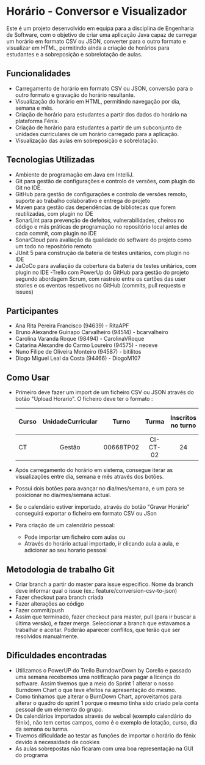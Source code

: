 
[logo]: (https://github.com/bcarvalheiro/ES-2023-2SEM-Terca-Feira-LEIPL-GrupoB/blob/master/Windows_11_Clippy_paperclip_emoji.png) "Calendar Schedule"
# Horário - Conversor e Visualizador
Este é um projeto desenvolvido em equipa para a disciplina de Engenharia de Software, com o objetivo de criar uma aplicação Java capaz de carregar um horário em formato CSV ou JSON, converter para o outro formato e visualizar em HTML, permitindo ainda a criação de horários para estudantes e a sobreposição e sobrelotação de aulas.

## Funcionalidades
- Carregamento de horário em formato CSV ou JSON, conversão para o outro formato e gravação do horário resultante.
- Visualização do horário em HTML, permitindo navegação por dia, semana e mês.
- Criação de horário para estudantes a partir dos dados do horário na plataforma Fénix.
- Criação de horário para estudantes a partir de um subconjunto de unidades curriculares de um horário carregado para a aplicação.
- Visualização das aulas em sobreposição e sobrelotação.

## Tecnologias Utilizadas
- Ambiente de programação em Java em IntelliJ.
- Git para gestão de configurações e controlo de versões, com plugin do Git no IDE.
- GitHub para gestão de configurações e controlo de versões remoto, suporte ao trabalho colaborativo e entrega do projeto
- Maven para gestão das dependências de bibliotecas que forem reutilizadas, com plugin no IDE
- SonarLint para prevenção de defeitos, vulnerabilidades, cheiros no código e más práticas de programação no repositório local antes de cada commit, com plugin no IDE
- SonarCloud para avaliação da qualidade do software do projeto como um todo no repositório remoto
- JUnit 5 para construção da bateria de testes unitários, com plugin no IDE
- JaCoCo para avaliação da cobertura da bateria de testes unitários, com plugin no IDE
-Trello com PowerUp do GitHub para gestão do projeto segundo abordagem Scrum, com rastreio entre os cartões das user stories e os eventos respetivos no GitHub (commits, pull requests e issues)

## Participantes
- Ana Rita Pereira Francisco (94639) - RitaAPF
- Bruno Alexandre Guinapo Carvalheiro (94514) - bcarvalheiro
- Carolina Varanda Roque (98494) - CarolinaVRoque
- Catarina Alexandre do Carmo Loureiro (94575) - neoeve
- Nuno Filipe de Oliveira Monteiro (94587) - bitilitos
- Diogo Miguel Leal da Costa (94466) - DiogoM107

## Como Usar
- Primeiro deve fazer um import de um ficheiro CSV ou JSON através do botão "Upload Horario". O ficheiro deve ter o formato : 
    
    |Curso|UnidadeCurricular|Turno|Turma|Inscritos no turno|Dia da semana|Hora início da aula|Hora fim da aula|Data da aula|Sala atribuída à aula|Lotação da sala|
    |-----|:---------------:|:---:|:---:|:----------------:|:-----------:|:-----------------:|:--------------:|:----------:|:--------------------:|-------------:|
    |CT|Gestão|00668TP02|CI-CT-02|24|Qui|16:00:00|17:00:00|28/04/2023|AA3.30|24
    
- Após carregamento do horário em sistema, consegue iterar as visualizações entre dia, semana e mês através dos botões.
- Possui dois botões para avançar no dia/mes/semana, e um para se posicionar no dia/mes/semana actual.
- Se o calendário estiver importado, através do botão "Gravar Horário" conseguirá exportar o ficheiro em formato CSV ou JSon
- Para criação de um calendário pessoal:
  - Pode importar um ficheiro com aulas ou
  - Através do horário actual importado, ir clicando aula a aula, e adicionar ao seu horario pessoal   

## Metodologia de trabalho Git
- Criar branch a partir do master para issue especifico. Nome da branch deve informar qual o issue (ex.: feature/conversion-csv-to-json)
- Fazer checkout para branch criada
- Fazer alterações ao código
- Fazer commit/push
- Assim que terminado, fazer checkout para master, pull (para ir buscar a última versão), e fazer merge. Seleccionar a branch que estavamos a trabalhar e aceitar. Poderão aparecer conflitos, que terão que ser resolvidos manualmente. 


## Dificuldades encontradas
- Utilizamos o PowerUP do Trello BurndownDown by Corello e passado uma semana recebemos uma notificação para pagar a licença do software. Assim tivemos que a meio do Sprint 1 alterar o nosso Burndown Chart o que teve efeitos na apresentação do mesmo.
- Como tinhamos que alterar o BurnDown Chart, aproveitamos para alterar o quadro do sprint 1 porque o mesmo tinha sido criado pela conta pessoal de um elemento do grupo. 
- Os calendários importados através de webcal (exemplo calendário do fénix), não tem certos campos, como é o exemplo de lotação, curso, dia da semana ou turma.
- Tivemos dificuldade ao testar as funções de importar o horário do fénix devido à necessidade de cookies
- As aulas sobrepostas não ficaram com uma boa representação na GUI do programa
